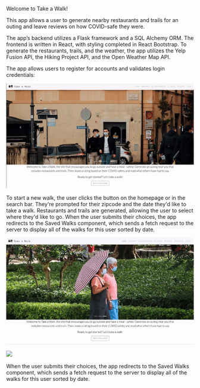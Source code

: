 Welcome to Take a Walk! 

This app allows a user to generate nearby restaurants and trails for an outing and leave reviews on how COVID-safe they were. 

The app’s backend utilizes a Flask framework and a SQL Alchemy ORM. The frontend is written in React, with styling completed in React Bootstrap. To generate the restaurants, trails, and the weather, the app utilizes the Yelp Fusion API, the Hiking Project API, and the Open Weather Map API.

The app allows users to register for accounts and validates login credentials: 

![](registerlogin.gif)

To start a new walk, the user clicks the button on the homepage or in the search bar. They're prompted for their zipcode and the date they'd like to take a walk. 
Restaurants and trails are generated, allowing the user to select where they'd like to go. When the user submits their choices, the app redirects to the Saved Walks component, which sends a fetch request to the server to display all of the walks for this user sorted by date. 

![](newwalk.gif)

![](choosecomponents.gif)

When the user submits their choices, the app redirects to the Saved Walks component, which sends a fetch request to the server to display all of the walks for this user sorted by date. 
